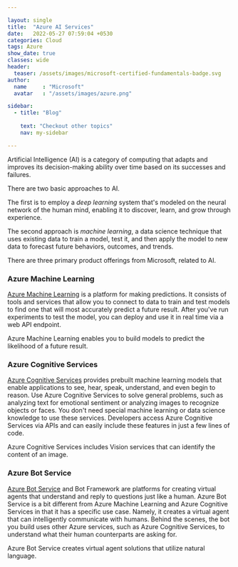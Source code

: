 ```yaml
---

layout: single
title:  "Azure AI Services"
date:   2022-05-27 07:59:04 +0530
categories: Cloud
tags: Azure
show_date: true
classes: wide
header:
  teaser: /assets/images/microsoft-certified-fundamentals-badge.svg
author:
  name     : "Microsoft"
  avatar   : "/assets/images/azure.png"

sidebar:
  - title: "Blog"
   
    text: "Checkout other topics"
    nav: my-sidebar

---
```


Artificial Intelligence (AI) is a category of computing that adapts and improves its decision-making ability over time based on its successes and failures.

There are two basic approaches to AI.

The first is to employ a *deep learning* system that's modeled on the neural network of the human mind, enabling it to discover, learn, and grow through experience.

The second approach is *machine learning*, a data science technique that uses existing data to train a model, test it, and then apply the model to new data to forecast future behaviors, outcomes, and trends.

There are three primary product offerings from Microsoft, related to AI.

### Azure Machine Learning

[Azure Machine Learning](https://azure.microsoft.com/services/machine-learning/) is a platform for making predictions. It consists of tools and services that allow you to connect to data to train and test models to find one that will most accurately predict a future result. After you've run experiments to test the model, you can deploy and use it in real time via a web API endpoint.

Azure Machine Learning enables you to build models to predict the likelihood of a future result. 

### Azure Cognitive Services

[Azure Cognitive Services](https://azure.microsoft.com/services/cognitive-services/) provides prebuilt machine learning models that enable applications to see, hear, speak, understand, and even begin to reason. Use Azure Cognitive Services to solve general problems, such as analyzing text for emotional sentiment or analyzing images to recognize objects or faces. You don't need special machine learning or data science knowledge to use these services. Developers access Azure Cognitive Services via APIs and can easily include these features in just a few lines of code.

Azure Cognitive Services includes Vision services that can identify the content of an image. 

### Azure Bot Service

[Azure Bot Service](https://azure.microsoft.com/services/bot-service/) and Bot Framework are platforms for creating virtual agents that understand and reply to questions just like a human. Azure Bot Service is a bit different from Azure Machine Learning and Azure Cognitive Services in that it has a specific use case. Namely, it creates a virtual agent that can intelligently communicate with humans. Behind the scenes, the bot you build uses other Azure services, such as Azure Cognitive Services, to understand what their human counterparts are asking for.

Azure Bot Service creates virtual agent solutions that utilize natural language. 

